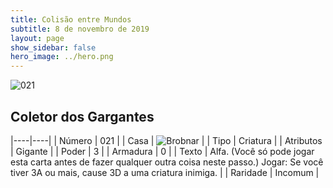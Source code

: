 ```yaml
---
title: Colisão entre Mundos
subtitle: 8 de novembro de 2019
layout: page
show_sidebar: false
hero_image: ../hero.png
---
```


![021](https://cdn.keyforgegame.com/media/card_front/pt/452_021_46XQQ8M5CRF8_pt.png)

## Coletor dos Gargantes

|----|----|
| Número | 021 |
| Casa | ![Brobnar](https://archonarcana.com/images/thumb/e/e0/Brobnar.png/22px-Brobnar.png "Brobnar") |
| Tipo | Criatura |
| Atributos | Gigante |
| Poder | 3 |
| Armadura | 0 |
| Texto | Alfa. (Você só pode jogar esta carta antes de fazer qualquer outra coisa neste passo.) Jogar: Se você tiver 3A ou mais,  cause 3D a uma criatura inimiga. |
| Raridade | Incomum |

